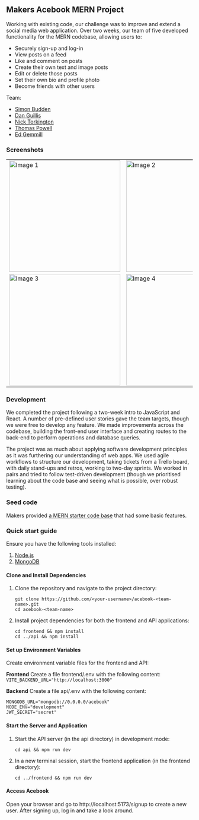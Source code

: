 ## Makers Acebook MERN Project

Working with existing code, our challenge was to improve and extend a
social media web application. Over two weeks, our team of five developed 
functionality for the MERN codebase, allowing users to:
- Securely sign-up and log-in
- View posts on a feed
- Like and comment on posts
- Create their own text and image posts
- Edit or delete those posts
- Set their own bio and profile photo
- Become friends with other users

Team:
- [Simon Budden](https://github.com/fantastito)
- [Dan Guillis](https://github.com/dgullis) 
- [Nick Torkington](https://github.com/N1ckT0rk)
- [Thomas Powell](https://github.com/fnepnep83)
- [Ed Gemmill](https://github.com/EdGemmill)

### Screenshots

<table>
  <tr>
    <td><img src="./docs/screenshots/screenshot_1.jpg" alt="Image  1" width="300"></td>
    <td><img src="./docs/screenshots/screenshot_2.jpg" alt="Image  2" width="300"></td>
  </tr>
  <tr>
    <td><img src="./docs/screenshots/screenshot_3.jpg" alt="Image  3" width="300"></td>
    <td><img src="./docs/screenshots/screenshot_4.jpg" alt="Image  4" width="300"></td>
  </tr>
</table>

### Development

We completed the project following a two-week intro to JavaScript and React. 
A number of pre-defined user stories gave the team targets, though
we were free to develop any feature. We made improvements across the codebase,
building the front-end user interface and creating routes to the back-end to 
perform operations and database queries.

The project was as much about applying software development principles as it 
was furthering our understanding of web apps. We used agile workflows to structure
our development, taking tickets from a Trello board, with daily stand-ups and retros, 
working to two-day sprints. We worked in pairs and tried to follow test-driven 
development (though we prioritised learning about the code base and seeing what is 
possible, over robust testing).

### Seed code
Makers provided [a MERN starter code base](https://github.com/makersacademy/acebook-mern-vite) that had some basic features. 

### Quick start guide

Ensure you have the following tools installed:
1. [Node.js](https://nodejs.org/en/)
2. [MongoDB](https://www.mongodb.com/)

#### Clone and Install Dependencies
1. Clone the repository and navigate to the project directory:
   ```
   git clone https://github.com/<your-username>/acebook-<team-name>.git
   cd acebook-<team-name>
   ```
2. Install project dependencies for both the frontend and API applications:
   ```
   cd frontend && npm install
   cd ../api && npm install
   ```

#### Set up Environment Variables
Create environment variable files for the frontend and API:

**Frontend**
Create a file frontend/.env with the following content:
`VITE_BACKEND_URL="http://localhost:3000"`

**Backend**
Create a file api/.env with the following content:
```
MONGODB_URL="mongodb://0.0.0.0/acebook"
NODE_ENV="development"
JWT_SECRET="secret"
```

#### Start the Server and Application
1. Start the API server (in the api directory) in development mode:
   ```
   cd api && npm run dev
   ```
2. In a new terminal session, start the frontend application (in the frontend directory):
   ```
   cd ../frontend && npm run dev
   ```

#### Access Acebook
Open your browser and go to http://localhost:5173/signup to create a new user. After signing up, log in and take a look around.